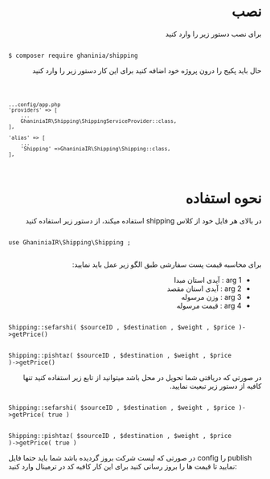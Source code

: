 <h1 dir="rtl">نصب</h1>
<p  dir="rtl">
برای نصب دستور زیر را وارد کنید
</p>
<code dir="ltr">
$ composer require ghaninia/shipping
</code>

<p  dir="rtl">
حال باید پکیج را درون پروژه خود اضافه کنید برای این کار دستور زیر را وارد کنید
</p>

<code>

    ...config/app.php
    'providers' => [
        ...
        GhaniniaIR\Shipping\ShippingServiceProvider::class,
    ],

    'alias' => [
        ...
        'Shipping' =>GhaniniaIR\Shipping\Shipping::class,
    ],

</code>

<h1  dir="rtl">نحوه استفاده</h1>
<p  dir="rtl">
در بالای هر فایل خود از کلاس shipping استفاده میکند، از دستور زیر استفاده کنید
</p>

<code>
use GhaniniaIR\Shipping\Shipping ;

</code>
<p dir="rtl">
برای محاسبه قیمت پست سفارشی طبق الگو زیر عمل باید نمایید:
</p>
<ul dir="rtl">
<li>arg 1 : آیدی استان مبدا</li>
<li>arg 2 : آیدی استان مقصد</li>
<li>arg 3 : وزن مرسوله</li>
<li>arg 4 : قیمت مرسوله</li>
</ul>
<code>
Shipping::sefarshi( $sourceID , $destination , $weight , $price )->getPrice()

Shipping::pishtaz( $sourceID , $destination , $weight , $price )->getPrice()
</code>
<p dir="rtl">
    در صورتی که دریافتی شما تحویل در محل باشد میتوانید از تابع زیر استفاده کنید تنها کافیه از دستور زیر تبعیت نمایید.
</p>
<code>
Shipping::sefarshi( $sourceID , $destination , $weight , $price )->getPrice( true )

Shipping::pishtaz( $sourceID , $destination , $weight , $price )->getPrice( true )
</code>

<p>
    در صورتی که لیست شرکت بروز گردیده باشد شما باید حتما فایل  config را publish نمایید تا قیمت ها را بروز رسانی کنید برای این کار کافیه کد در ترمینال وارد کنید:
</p>